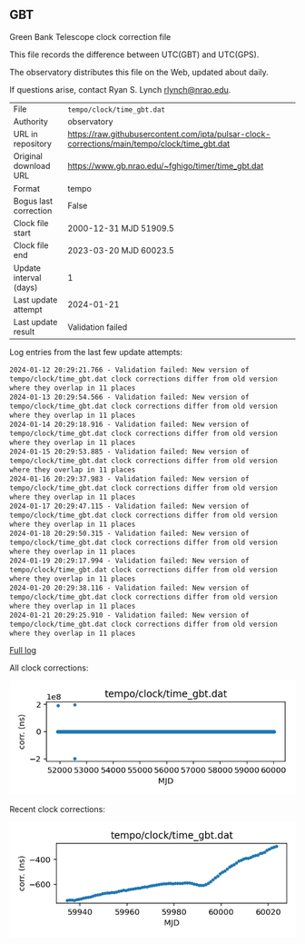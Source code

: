 
## GBT

Green Bank Telescope clock correction file

This file records the difference between UTC(GBT) and UTC(GPS).

The observatory distributes this file on the Web, updated about daily.

If questions arise, contact Ryan S. Lynch <rlynch@nrao.edu>.

|     |     |
|:--- |:--- |
| File | `tempo/clock/time_gbt.dat` |
| Authority | observatory |
| URL in repository | <https://raw.githubusercontent.com/ipta/pulsar-clock-corrections/main/tempo/clock/time_gbt.dat> |
| Original download URL | <https://www.gb.nrao.edu/~fghigo/timer/time_gbt.dat> |
| Format | tempo |
| Bogus last correction | False |
| Clock file start | 2000-12-31 MJD 51909.5 |
| Clock file end | 2023-03-20 MJD 60023.5 |
| Update interval (days) | 1 |
| Last update attempt | 2024-01-21 |
| Last update result | Validation failed |

Log entries from the last few update attempts:
```
2024-01-12 20:29:21.766 - Validation failed: New version of tempo/clock/time_gbt.dat clock corrections differ from old version where they overlap in 11 places
2024-01-13 20:29:54.566 - Validation failed: New version of tempo/clock/time_gbt.dat clock corrections differ from old version where they overlap in 11 places
2024-01-14 20:29:18.916 - Validation failed: New version of tempo/clock/time_gbt.dat clock corrections differ from old version where they overlap in 11 places
2024-01-15 20:29:53.885 - Validation failed: New version of tempo/clock/time_gbt.dat clock corrections differ from old version where they overlap in 11 places
2024-01-16 20:29:37.983 - Validation failed: New version of tempo/clock/time_gbt.dat clock corrections differ from old version where they overlap in 11 places
2024-01-17 20:29:47.115 - Validation failed: New version of tempo/clock/time_gbt.dat clock corrections differ from old version where they overlap in 11 places
2024-01-18 20:29:50.315 - Validation failed: New version of tempo/clock/time_gbt.dat clock corrections differ from old version where they overlap in 11 places
2024-01-19 20:29:17.994 - Validation failed: New version of tempo/clock/time_gbt.dat clock corrections differ from old version where they overlap in 11 places
2024-01-20 20:29:38.116 - Validation failed: New version of tempo/clock/time_gbt.dat clock corrections differ from old version where they overlap in 11 places
2024-01-21 20:29:25.910 - Validation failed: New version of tempo/clock/time_gbt.dat clock corrections differ from old version where they overlap in 11 places
```
[Full log](https://raw.githubusercontent.com/ipta/pulsar-clock-corrections/main/log/tempo/clock/time_gbt.dat.log)


All clock corrections:

![plot of all clock corrections](time_gbt.dat.png "All corrections")

Recent clock corrections:

![plot of recent clock corrections](time_gbt.dat.short.png "Recent corrections")

